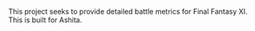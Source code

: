 This project seeks to provide detailed battle metrics for Final Fantasy XI. This is built for Ashita.
